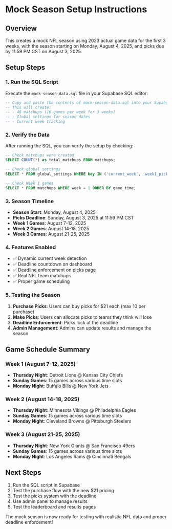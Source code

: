 # Mock Season Setup Instructions

## Overview
This creates a mock NFL season using 2023 actual game data for the first 3 weeks, with the season starting on Monday, August 4, 2025, and picks due by 11:59 PM CST on August 3, 2025.

## Setup Steps

### 1. Run the SQL Script
Execute the `mock-season-data.sql` file in your Supabase SQL editor:

```sql
-- Copy and paste the contents of mock-season-data.sql into your Supabase SQL editor
-- This will create:
-- - 48 matchups (16 games per week for 3 weeks)
-- - Global settings for season dates
-- - Current week tracking
```

### 2. Verify the Data
After running the SQL, you can verify the setup by checking:

```sql
-- Check matchups were created
SELECT COUNT(*) as total_matchups FROM matchups;

-- Check global settings
SELECT * FROM global_settings WHERE key IN ('current_week', 'week1_picks_deadline', 'season_start_date');

-- Check Week 1 games
SELECT * FROM matchups WHERE week = 1 ORDER BY game_time;
```

### 3. Season Timeline
- **Season Start**: Monday, August 4, 2025
- **Picks Deadline**: Sunday, August 3, 2025 at 11:59 PM CST
- **Week 1 Games**: August 7-12, 2025
- **Week 2 Games**: August 14-18, 2025  
- **Week 3 Games**: August 21-25, 2025

### 4. Features Enabled
- ✅ Dynamic current week detection
- ✅ Deadline countdown on dashboard
- ✅ Deadline enforcement on picks page
- ✅ Real NFL team matchups
- ✅ Proper game scheduling

### 5. Testing the Season
1. **Purchase Picks**: Users can buy picks for $21 each (max 10 per purchase)
2. **Make Picks**: Users can allocate picks to teams they think will lose
3. **Deadline Enforcement**: Picks lock at the deadline
4. **Admin Management**: Admins can update results and manage the season

## Game Schedule Summary

### Week 1 (August 7-12, 2025)
- **Thursday Night**: Detroit Lions @ Kansas City Chiefs
- **Sunday Games**: 15 games across various time slots
- **Monday Night**: Buffalo Bills @ New York Jets

### Week 2 (August 14-18, 2025)  
- **Thursday Night**: Minnesota Vikings @ Philadelphia Eagles
- **Sunday Games**: 15 games across various time slots
- **Monday Night**: Cleveland Browns @ Pittsburgh Steelers

### Week 3 (August 21-25, 2025)
- **Thursday Night**: New York Giants @ San Francisco 49ers
- **Sunday Games**: 15 games across various time slots
- **Monday Night**: Los Angeles Rams @ Cincinnati Bengals

## Next Steps
1. Run the SQL script in Supabase
2. Test the purchase flow with the new $21 pricing
3. Test the picks system with the deadline
4. Use admin panel to manage results
5. Test the leaderboard and results pages

The mock season is now ready for testing with realistic NFL data and proper deadline enforcement! 